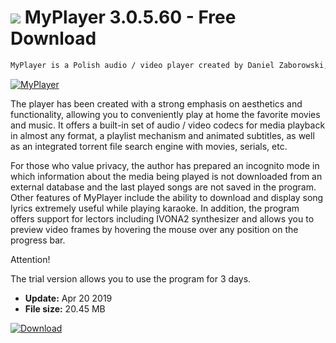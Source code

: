 # ![](https://cdn.softexe.net/static/icon/0/myplayer-8372.png) MyPlayer 3.0.5.60 - Free Download

```sh
MyPlayer is a Polish audio / video player created by Daniel Zaborowski, characterized by an elegant graphical interface and support for all commonly used multimedia file formats without the need to install codecs and A / V filters. The application can also automatically download and match movie subtitles.
```
[![MyPlayer](https://gallery.dpcdn.pl/imgc/Tools/21705/g_-_420x350_1.5_-_x20130907010923_0.png)](https://softexe.net/win/multimedia/audio-video-players/myplayer:hcgb.html)

The player has been created with a strong emphasis on aesthetics and functionality, allowing you to conveniently play at home the favorite movies and music. It offers a built-in set of audio / video codecs for media playback in almost any format, a playlist mechanism and animated subtitles, as well as an integrated torrent file search engine with movies, serials, etc.
 
 For those who value privacy, the author has prepared an incognito mode in which information about the media being played is not downloaded from an external database and the last played songs are not saved in the program. Other features of MyPlayer include the ability to download and display song lyrics extremely useful while playing karaoke. In addition, the program offers support for lectors including IVONA2 synthesizer and allows you to preview video frames by hovering the mouse over any position on the progress bar.
 
 Attention!
 
 The trial version allows you to use the program for 3 days.


- **Update:** Apr 20 2019
- **File size:** 20.45 MB

[![Download](https://cdn.softexe.net/static/img/download.png)](https://softexe.net/win/multimedia/audio-video-players/myplayer:hcgb.html)


